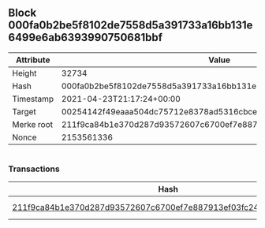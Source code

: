 ## Block 000fa0b2be5f8102de7558d5a391733a16bb131e6499e6ab6393990750681bbf

Attribute | Value
--- | ---
Height | 32734
Hash | 000fa0b2be5f8102de7558d5a391733a16bb131e6499e6ab6393990750681bbf
Timestamp | 2021-04-23T21:17:24+00:00
Target | 00254142f49eaaa504dc75712e8378ad5316cbcead634704b3734b6271167cc4
Merke root | 211f9ca84b1e370d287d93572607c6700ef7e887913ef03fc2451682dd7e4592
Nonce | 2153561336

```

```

### Transactions

Hash | Amount
--- | ---
[211f9ca84b1e370d287d93572607c6700ef7e887913ef03fc2451682dd7e4592](211f9ca84b1e370d287d93572607c6700ef7e887913ef03fc2451682dd7e4592.md) | 10.00000000 SKEPTI 
